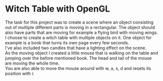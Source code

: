 # Witch Table with OpenGL
The task for this project was to create a scene where an object consisting out of multiple different parts is moving in a rectangular. The object should also have parts that are moving for example a flying bird with moving wings.  
I choose to create a witch table with multiple objects on it. One object for example is a book that turns its own page every few seconds.  
I've also included two candles that have a lighting effect on the scene.  
As the moving object I created a little mouse that is walking on the table and jumping over the before mentioned book. The head and tail of the mouse are moving the whole time.  
You are also able to move the mouse around with w, a, s, d and resets its position with r.
